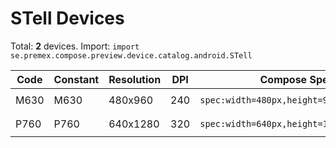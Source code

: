 # STell Devices

Total: **2** devices. Import: `import se.premex.compose.preview.device.catalog.android.STell`

| Code | Constant | Resolution | DPI | Compose Spec | Preview Usage |
|------|----------|------------|-----|-------------|---------------|
| M630 | M630 | 480x960 | 240 | `spec:width=480px,height=960px,dpi=240` | `@Preview(device = STell.M630)` |
| P760 | P760 | 640x1280 | 320 | `spec:width=640px,height=1280px,dpi=320` | `@Preview(device = STell.P760)` |

<!-- Generated automatically. Do not edit manually. -->
